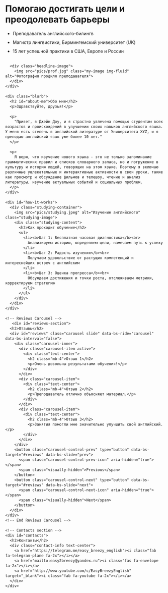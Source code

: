 <html lang="ru">

<head>
  <meta charset="UTF-8">
  <meta name="viewport" content="width=device-width, initial-scale=1">
  <title>Easy Breezy English</title>

  <!-- Add Bootstrap CSS and JS -->
  <link href="https://cdn.jsdelivr.net/npm/bootstrap@5.3.0-alpha1/dist/css/bootstrap.min.css" rel="stylesheet" integrity="sha384-KyZXEAg3QhqLMpG8r+Knujsl5/XVU5K5y5f38F6UmJgf5gDJz3xjm75UaKdMRKf" crossorigin="anonymous">
  <script src="https://cdn.jsdelivr.net/npm/@popperjs/core@2.11.6/dist/umd/popper.min.js" integrity="sha384-oBqDVmMz4fnFO9gybBud7TlRbs/ic4AwGcFZOxg5DpPt8EgeUIgIwzjWfXQKWA3" crossorigin="anonymous"></script>
  <script src="https://cdn.jsdelivr.net/npm/bootstrap@5.3.0-alpha1/dist/js/bootstrap.min.js" integrity="sha384-cn7l7gDp0eyniUwwAZgrzD06kc/tftFf19TOAs2zVinnD/C7E91j9yyk5//jjpt/" crossorigin="anonymous"></script>

  <!-- Add Font Awesome icons -->
  <link rel="stylesheet" href="https://cdnjs.cloudflare.com/ajax/libs/font-awesome/6.1.0/css/all.min.css">

  <style>
    .my-image {
      max-width: 90%;
      height: auto;
      margin-top: 30px;
      margin-bottom: 30px;
    }

    .headline-container {
      display: flex;
      flex-wrap: wrap;
    }

    .headline-content {
      flex-grow: 1;
      margin-right: 20px;
    }

    .headline-image {
      flex-basis: 300px;
      margin-top: 20px;
    }

    @media only screen and (max-width: 768px) {
      .headline-content {
        margin-right: 0;
      }

      .headline-image {
        flex-basis: 100%;
        margin-top: 20px;
      }
    }

    /* New styles for the list items */
    .headline-content ul {
      line-height: 1.3;
    }

    #how-it-works ul {
      line-height: 1.5;
    }

    /* New style for the contact-info icons */
    .contact-info a {
      margin-right: 20px;
    }

    .contact-info a[href*="youtube.com"] {
      color: #ff0000;
    }

    .studying-container {
      display: flex;
      flex-wrap: wrap;
      margin-bottom: 50px;
    }

    .studying-image {
      flex-basis: 40%;
      max-width: 40%;
      height: auto;
      margin-right: 20px;
    }

    .studying-content {
      flex-grow: 1;
      margin-top: 20px;
    }

    .studying-content h2 {
      margin-bottom: 10px;
    }

    @media only screen and (max-width: 768px) {
      .studying-image {
        flex-basis: 100%;
        max-width: 100%;
        margin-right: 0;
      }

      .studying-content {
        margin-top: 20px;
      }
    }

    ul li {
      margin-bottom: 10px;
    }

    #reviews,
    #contacts {
      display: block;
      margin-bottom: 30px;
    }
  </style>
</head>

<body>

  <div class="container">
    <div class="headline-container">
      <div class="headline-content">
        <h1>Помогаю достигать цели и преодолевать барьеры</h1>
        <ul>
          <li>Преподаватель английского-билингв</li>
          <li>Магистр лингвистики, Бирмингемский университет (UK)</li>
          <li>15 лет успешной практики в США, Европе и России</li>
        </ul>
      </div>

      <div class="headline-image">
        <img src="pics/prof.jpg" class="my-image img-fluid" alt="Фотография профиля преподавателя">
      </div>
    </div>

    <div class="blurb">
      <h2 id="about-me">Обо мне</h2>
      <p>Здравствуйте, друзья!</p>

      <p>
        "Привет, я Джейн Доу, и я страстно увлечена помощью студентам всех возрастов и происхождений в улучшении своих навыков английского языка. У меня есть степень в английской литературе от Университета XYZ, и я преподаю английский язык уже более 10 лет."
      </p>

      <p>
        Я верю, что изучение нового языка - это не только запоминание грамматических правил и списков словарного запаса, но и погружение в культуру и историю людей, говорящих на этом языке. Поэтому я включаю различные увлекательные и интерактивные активности в свои уроки, такие как просмотр и обсуждение фильмов и телешоу, чтение и анализ литературы, изучение актуальных событий и социальных проблем.
      </p>
    </div>

    <div id="how-it-works">
      <div class="studying-container">
        <img src="pics/studying.jpeg" alt="Изучение английского" class="studying-image">
        <div class="studying-content">
          <h2>Как проходит обучение</h2>
          <ul>
            <li><b>Шаг 1: Бесплатная часовая диагностика</b><br>
              Анализируем историю, определяем цели, намечаем путь к успеху
            </li>
            <li><b>Шаг 2: Радость изучения</b><br>
              Получаем удовольствие от растущих компетенций и интереснейших встреч с английским
            </li>
            <li><b>Шаг 3: Оценка прогресса</b><br>
              Обсуждаем достижения и точки роста, отслеживаем метрики, корректируем стратегию
            </li>
          </ul>
        </div>
      </div>
    </div>

    <!-- Reviews Carousel -->
       <div id="reviews-section">
      <h2>Отзывы</h2>
      <div id="reviews" class="carousel slide" data-bs-ride="carousel" data-bs-interval="false">
        <div class="carousel-inner">
          <div class="carousel-item active">
            <div class="text-center">
              <h2 class="mb-4">Отзыв 1</h2>
              <p>Очень довольны результатами обучения!</p>
            </div>
          </div>
          <div class="carousel-item">
            <div class="text-center">
              <h2 class="mb-4">Отзыв 2</h2>
              <p>Преподаватель отлично объясняет материал.</p>
            </div>
          </div>
          <div class="carousel-item">
            <div class="text-center">
              <h2 class="mb-4">Отзыв 3</h2>
              <p>Занятия помогли мне значительно улучшить свой английский.</p>
            </div>
          </div>
        </div>
        <button class="carousel-control-prev" type="button" data-bs-target="#reviews" data-bs-slide="prev">
          <span class="carousel-control-prev-icon" aria-hidden="true"></span>
          <span class="visually-hidden">Previous</span>
        </button>
        <button class="carousel-control-next" type="button" data-bs-target="#reviews" data-bs-slide="next">
          <span class="carousel-control-next-icon" aria-hidden="true"></span>
          <span class="visually-hidden">Next</span>
        </button>
      </div>
    </div>
    <!-- End Reviews Carousel -->

    <!-- Contacts section -->
    <div id="contacts">
      <h2>Контакты</h2>
      <div class="contact-info text-center">
        <a href="https://telegram.me/easy_breezy_english"><i class="fab fa-telegram-plane fa-2x"></i></a>
        <a href="mailto:easy2breezy@yandex.ru"><i class="fas fa-envelope fa-2x"></i></a>
        <a href="http://www.youtube.com/c/EasyBreezyEnglish" target="_blank"><i class="fab fa-youtube fa-2x"></i></a>
      </div>
    </div>
  </div>

</body>

</html>
